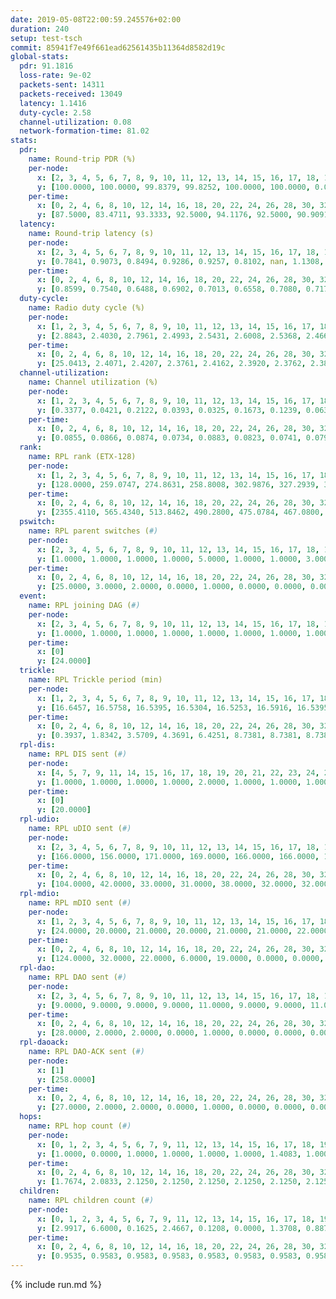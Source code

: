 ```yaml
---
date: 2019-05-08T22:00:59.245576+02:00
duration: 240
setup: test-tsch
commit: 85941f7e49f661ead62561435b11364d8582d19c
global-stats:
  pdr: 91.1816
  loss-rate: 9e-02
  packets-sent: 14311
  packets-received: 13049
  latency: 1.1416
  duty-cycle: 2.58
  channel-utilization: 0.08
  network-formation-time: 81.02
stats:
  pdr:
    name: Round-trip PDR (%)
    per-node:
      x: [2, 3, 4, 5, 6, 7, 8, 9, 10, 11, 12, 13, 14, 15, 16, 17, 18, 19, 20, 21, 22, 23, 24, 25]
      y: [100.0000, 100.0000, 99.8379, 99.8252, 100.0000, 100.0000, 0.0000, 100.0000, 0.0000, 99.8316, 99.1424, 100.0000, 99.8347, 99.6705, 99.8217, 99.1870, 99.8377, 100.0000, 100.0000, 99.3367, 99.8333, 99.6610, 99.4992, 99.5008]
    per-time:
      x: [0, 2, 4, 6, 8, 10, 12, 14, 16, 18, 20, 22, 24, 26, 28, 30, 32, 34, 36, 38, 40, 42, 44, 46, 48, 50, 52, 54, 56, 58, 60, 62, 64, 66, 68, 70, 72, 74, 76, 78, 80, 82, 84, 86, 88, 90, 92, 94, 96, 98, 100, 102, 104, 106, 108, 110, 112, 114, 116, 118, 120, 122, 124, 126, 128, 130, 132, 134, 136, 138, 140, 142, 144, 146, 148, 150, 152, 154, 156, 158, 160, 162, 164, 166, 168, 170, 172, 174, 176, 178, 180, 182, 184, 186, 188, 190, 192, 194, 196, 198, 200, 202, 204, 206, 208, 210, 212, 214, 216, 218, 220, 222, 224, 226, 228, 230, 232, 234, 236, 238]
      y: [87.5000, 83.4711, 93.3333, 92.5000, 94.1176, 92.5000, 90.9091, 92.4370, 90.0000, 89.1667, 95.0413, 87.5000, 93.3333, 86.5546, 92.5000, 90.0000, 93.3884, 88.3333, 90.0000, 91.6667, 90.0000, 91.6667, 88.2353, 92.5620, 90.0000, 91.6667, 92.5000, 91.6667, 92.5000, 93.3333, 85.8333, 90.8333, 88.3333, 91.6667, 90.0000, 90.0000, 93.3333, 92.5000, 94.1667, 93.3333, 87.5000, 88.3333, 95.8333, 93.3333, 90.0000, 95.8333, 90.8333, 93.3333, 96.6667, 92.5000, 90.0000, 93.3333, 93.3333, 93.3333, 90.8333, 91.6667, 90.0000, 91.6667, 91.6667, 94.1667, 89.1667, 91.6667, 92.5000, 87.5000, 95.0000, 90.0000, 91.6667, 86.6667, 90.0000, 91.6667, 94.1667, 87.5000, 94.1667, 90.8333, 86.6667, 85.8333, 87.5000, 90.8333, 86.6667, 92.5000, 90.0000, 97.5000, 94.1667, 92.5000, 85.8333, 94.1667, 85.8333, 90.0000, 82.5000, 93.3333, 85.8333, 89.1667, 92.5000, 90.0000, 95.0000, 90.8333, 88.3333, 95.0000, 93.3333, 93.3333, 94.1667, 92.5000, 90.8333, 95.0000, 92.5000, 89.1667, 93.3333, 93.3333, 94.1667, 92.5000, 92.5000, 93.3333, 88.3333, 94.1667, 88.3333, 89.1667, 87.5000, 94.1667, 90.0000, 96.6667]
  latency:
    name: Round-trip latency (s)
    per-node:
      x: [2, 3, 4, 5, 6, 7, 8, 9, 10, 11, 12, 13, 14, 15, 16, 17, 18, 19, 20, 21, 22, 23, 24, 25]
      y: [0.7841, 0.9073, 0.8494, 0.9286, 0.9257, 0.8102, nan, 1.1308, nan, 1.1191, 1.1200, 0.9876, 1.0954, 1.2082, 0.9768, 1.2608, 1.3169, 1.2317, 1.1374, 1.4296, 1.3676, 1.4905, 1.4559, 1.5322]
    per-time:
      x: [0, 2, 4, 6, 8, 10, 12, 14, 16, 18, 20, 22, 24, 26, 28, 30, 32, 34, 36, 38, 40, 42, 44, 46, 48, 50, 52, 54, 56, 58, 60, 62, 64, 66, 68, 70, 72, 74, 76, 78, 80, 82, 84, 86, 88, 90, 92, 94, 96, 98, 100, 102, 104, 106, 108, 110, 112, 114, 116, 118, 120, 122, 124, 126, 128, 130, 132, 134, 136, 138, 140, 142, 144, 146, 148, 150, 152, 154, 156, 158, 160, 162, 164, 166, 168, 170, 172, 174, 176, 178, 180, 182, 184, 186, 188, 190, 192, 194, 196, 198, 200, 202, 204, 206, 208, 210, 212, 214, 216, 218, 220, 222, 224, 226, 228, 230, 232, 234, 236, 238]
      y: [0.8599, 0.7540, 0.6488, 0.6902, 0.7013, 0.6558, 0.7080, 0.7173, 0.6963, 0.7222, 0.6516, 0.6319, 0.7322, 1.0264, 0.8825, 0.7902, 0.7215, 0.7330, 0.8260, 0.6613, 0.7470, 0.7749, 0.7153, 0.7365, 0.6695, 0.7171, 0.7353, 0.7376, 0.6877, 0.8120, 0.8992, 0.7323, 0.7576, 0.7446, 0.6980, 0.7859, 0.7932, 0.7677, 0.7840, 0.6705, 0.6828, 0.7588, 0.8169, 0.8045, 0.7613, 0.7150, 0.7165, 0.8064, 0.8968, 0.8295, 0.7650, 0.7608, 0.8093, 1.0086, 1.2324, 1.0103, 0.9587, 0.7864, 0.8176, 1.0323, 1.5888, 1.2688, 1.0990, 0.9507, 0.8885, 1.0766, 1.6253, 1.5393, 1.5441, 1.3711, 1.1049, 1.2478, 1.6668, 1.6655, 1.5996, 1.5657, 1.5352, 1.3523, 1.6030, 1.6532, 1.5985, 1.6260, 1.6011, 1.6262, 1.5925, 1.5537, 1.5490, 1.6082, 1.5446, 1.5685, 1.5796, 1.5379, 1.5860, 1.5083, 1.5584, 1.5848, 1.5814, 1.5791, 1.5725, 1.6160, 1.5768, 1.5492, 1.5373, 1.5514, 1.5571, 1.5632, 1.5930, 1.5569, 1.5781, 1.5243, 1.5183, 1.5219, 1.5697, 1.5921, 1.5298, 1.5247, 1.5741, 1.5737, 1.5940, 1.5697]
  duty-cycle:
    name: Radio duty cycle (%)
    per-node:
      x: [1, 2, 3, 4, 5, 6, 7, 8, 9, 10, 11, 12, 13, 14, 15, 16, 17, 18, 19, 20, 21, 22, 23, 24, 25]
      y: [2.8843, 2.4030, 2.7961, 2.4993, 2.5431, 2.6008, 2.5368, 2.4668, 2.5534, 2.4715, 2.5419, 2.4544, 2.5229, 2.5490, 2.5696, 2.7536, 2.5770, 2.5351, 2.5586, 2.6005, 2.6260, 2.5837, 2.6883, 2.5399, 2.6707]
    per-time:
      x: [0, 2, 4, 6, 8, 10, 12, 14, 16, 18, 20, 22, 24, 26, 28, 30, 32, 34, 36, 38, 40, 42, 44, 46, 48, 50, 52, 54, 56, 58, 60, 62, 64, 66, 68, 70, 72, 74, 76, 78, 80, 82, 84, 86, 88, 90, 92, 94, 96, 98, 100, 102, 104, 106, 108, 110, 112, 114, 116, 118, 120, 122, 124, 126, 128, 130, 132, 134, 136, 138, 140, 142, 144, 146, 148, 150, 152, 154, 156, 158, 160, 162, 164, 166, 168, 170, 172, 174, 176, 178, 180, 182, 184, 186, 188, 190, 192, 194, 196, 198, 200, 202, 204, 206, 208, 210, 212, 214, 216, 218, 220, 222, 224, 226, 228, 230, 232, 234, 236, 238]
      y: [25.0413, 2.4071, 2.4207, 2.3761, 2.4162, 2.3920, 2.3762, 2.3889, 2.4020, 2.3847, 2.3888, 2.3915, 2.3765, 2.4305, 2.4430, 2.4358, 2.4111, 2.4060, 2.3922, 2.4076, 2.3864, 2.3958, 2.4117, 2.3965, 2.4074, 2.3931, 2.3840, 2.4101, 2.4108, 2.3817, 2.4019, 2.4053, 2.3979, 2.3943, 2.3985, 2.3795, 2.3958, 2.3972, 2.3898, 2.3993, 2.3928, 2.3894, 2.4001, 2.4076, 2.3931, 2.3872, 2.3834, 2.3954, 2.3820, 2.3964, 2.3988, 2.3913, 2.3950, 2.4025, 2.3894, 2.3863, 2.3897, 2.4117, 2.4058, 2.3909, 2.4028, 2.4125, 2.3990, 2.4147, 2.3804, 2.3934, 2.3975, 2.3906, 2.3886, 2.3850, 2.3828, 2.3964, 2.3903, 2.3808, 2.4042, 2.3810, 2.3800, 2.3831, 2.3824, 2.3743, 2.3889, 2.3838, 2.3907, 2.3959, 2.3826, 2.3773, 2.4011, 2.3782, 2.3845, 2.3629, 2.3849, 2.3668, 2.3816, 2.3847, 2.3816, 2.3957, 2.3775, 2.3732, 2.3902, 2.3883, 2.4107, 2.3845, 2.3747, 2.3866, 2.3860, 2.3779, 2.3759, 2.3806, 2.3818, 2.3864, 2.3802, 2.3831, 2.3849, 2.3982, 2.3874, 2.3843, 2.3817, 2.3877, 2.4019, 2.3878]
  channel-utilization:
    name: Channel utilization (%)
    per-node:
      x: [1, 2, 3, 4, 5, 6, 7, 8, 9, 10, 11, 12, 13, 14, 15, 16, 17, 18, 19, 20, 21, 22, 23, 24, 25]
      y: [0.3377, 0.0421, 0.2122, 0.0393, 0.0325, 0.1673, 0.1239, 0.0632, 0.0327, 0.0761, 0.0348, 0.0496, 0.0777, 0.0313, 0.0993, 0.1758, 0.0405, 0.0655, 0.0397, 0.0631, 0.0391, 0.0547, 0.0311, 0.0307, 0.0317]
    per-time:
      x: [0, 2, 4, 6, 8, 10, 12, 14, 16, 18, 20, 22, 24, 26, 28, 30, 32, 34, 36, 38, 40, 42, 44, 46, 48, 50, 52, 54, 56, 58, 60, 62, 64, 66, 68, 70, 72, 74, 76, 78, 80, 82, 84, 86, 88, 90, 92, 94, 96, 98, 100, 102, 104, 106, 108, 110, 112, 114, 116, 118, 120, 122, 124, 126, 128, 130, 132, 134, 136, 138, 140, 142, 144, 146, 148, 150, 152, 154, 156, 158, 160, 162, 164, 166, 168, 170, 172, 174, 176, 178, 180, 182, 184, 186, 188, 190, 192, 194, 196, 198, 200, 202, 204, 206, 208, 210, 212, 214, 216, 218, 220, 222, 224, 226, 228, 230, 232, 234, 236, 238]
      y: [0.0855, 0.0866, 0.0874, 0.0734, 0.0883, 0.0823, 0.0741, 0.0790, 0.0817, 0.0778, 0.0808, 0.0802, 0.0730, 0.1108, 0.1059, 0.0983, 0.0855, 0.0846, 0.0786, 0.0849, 0.0761, 0.0814, 0.0859, 0.0773, 0.0847, 0.0790, 0.0744, 0.0883, 0.0879, 0.0750, 0.0858, 0.0847, 0.0805, 0.0798, 0.0823, 0.0725, 0.0825, 0.0817, 0.0791, 0.0824, 0.0784, 0.0756, 0.0841, 0.0863, 0.0809, 0.0781, 0.0763, 0.0815, 0.0747, 0.0811, 0.0827, 0.0787, 0.0791, 0.0837, 0.0783, 0.0786, 0.0806, 0.0885, 0.0851, 0.0791, 0.0840, 0.0865, 0.0827, 0.0899, 0.0743, 0.0793, 0.0804, 0.0765, 0.0779, 0.0761, 0.0760, 0.0830, 0.0798, 0.0771, 0.0855, 0.0735, 0.0742, 0.0746, 0.0749, 0.0725, 0.0798, 0.0778, 0.0807, 0.0824, 0.0760, 0.0723, 0.0830, 0.0721, 0.0770, 0.0657, 0.0778, 0.0689, 0.0761, 0.0757, 0.0734, 0.0803, 0.0730, 0.0711, 0.0794, 0.0778, 0.0884, 0.0758, 0.0715, 0.0762, 0.0763, 0.0733, 0.0717, 0.0755, 0.0753, 0.0772, 0.0744, 0.0733, 0.0743, 0.0809, 0.0780, 0.0757, 0.0742, 0.0773, 0.0825, 0.0772]
  rank:
    name: RPL rank (ETX-128)
    per-node:
      x: [1, 2, 3, 4, 5, 6, 7, 8, 9, 10, 11, 12, 13, 14, 15, 16, 17, 18, 19, 20, 21, 22, 23, 24, 25]
      y: [128.0000, 259.0747, 274.8631, 258.8008, 302.9876, 327.2939, 302.3029, 325.3651, 456.7490, 318.6846, 464.1281, 413.3510, 426.4490, 711.6573, 448.7218, 432.3158, 524.2661, 561.1862, 565.5951, 831.5270, 594.1029, 572.0705, 694.6560, 706.0810, 692.5447]
    per-time:
      x: [0, 2, 4, 6, 8, 10, 12, 14, 16, 18, 20, 22, 24, 26, 28, 30, 32, 34, 36, 38, 40, 42, 44, 46, 48, 50, 52, 54, 56, 58, 60, 62, 64, 66, 68, 70, 72, 74, 76, 78, 80, 82, 84, 86, 88, 90, 92, 94, 96, 98, 100, 102, 104, 106, 108, 110, 112, 114, 116, 118, 120, 122, 124, 126, 128, 130, 132, 134, 136, 138, 140, 142, 144, 146, 148, 150, 152, 154, 156, 158, 160, 162, 164, 166, 168, 170, 172, 174, 176, 178, 180, 182, 184, 186, 188, 190, 192, 194, 196, 198, 200, 202, 204, 206, 208, 210, 212, 214, 216, 218, 220, 222, 224, 226, 228, 230, 232, 234, 236, 238]
      y: [2355.4110, 565.4340, 513.8462, 490.2800, 475.0784, 467.0800, 473.0200, 460.6800, 451.7200, 448.4706, 444.8627, 450.4118, 439.0600, 476.4259, 551.6071, 551.9057, 518.0385, 499.7800, 489.8431, 486.4231, 484.1200, 477.8039, 477.6275, 469.6400, 470.1538, 454.7647, 451.2800, 453.6923, 448.3529, 439.9800, 461.5962, 449.0600, 441.4400, 437.5294, 431.7800, 427.1600, 433.4423, 429.2500, 426.9400, 432.8400, 427.4600, 429.9800, 431.6200, 434.0784, 436.5600, 431.2600, 431.5882, 431.8000, 429.1000, 432.6800, 439.6600, 442.6275, 431.4600, 431.9216, 429.0980, 436.7255, 429.8200, 430.5490, 426.5000, 425.3400, 427.6667, 442.9615, 428.6471, 441.7200, 436.4600, 424.8462, 426.0200, 434.1176, 431.7400, 434.0800, 439.5200, 445.4902, 445.9608, 439.9600, 440.3396, 432.6078, 436.9200, 441.2600, 437.9600, 434.7451, 434.0000, 433.2000, 426.6078, 427.9600, 422.4000, 421.6400, 437.4151, 432.4400, 430.0000, 426.8400, 428.4000, 431.9216, 426.0200, 423.4400, 423.5400, 425.0400, 421.8200, 420.7000, 425.7647, 428.2885, 423.7843, 421.3400, 421.2200, 420.9600, 422.3200, 420.7600, 418.2600, 419.8200, 417.9000, 423.4510, 420.1800, 423.9216, 417.3600, 419.8600, 418.8800, 415.5200, 413.3333, 418.7843, 417.6667, 427.9000]
  pswitch:
    name: RPL parent switches (#)
    per-node:
      x: [2, 3, 4, 5, 6, 7, 8, 9, 10, 11, 12, 13, 14, 15, 16, 17, 18, 19, 20, 21, 22, 23, 24, 25]
      y: [1.0000, 1.0000, 1.0000, 1.0000, 5.0000, 1.0000, 1.0000, 3.0000, 1.0000, 2.0000, 5.0000, 5.0000, 8.0000, 8.0000, 7.0000, 8.0000, 7.0000, 7.0000, 1.0000, 3.0000, 1.0000, 11.0000, 7.0000, 7.0000]
    per-time:
      x: [0, 2, 4, 6, 8, 10, 12, 14, 16, 18, 20, 22, 24, 26, 28, 30, 32, 34, 36, 38, 40, 42, 44, 46, 48, 50, 52, 54, 56, 58, 60, 62, 64, 66, 68, 70, 72, 74, 76, 78, 80, 82, 84, 86, 88, 90, 92, 94, 96, 98, 100, 102, 104, 106, 108, 110, 112, 114, 116, 118, 120, 122, 124, 126, 128, 130, 132, 134, 136, 138, 140, 142, 144, 146, 148, 150, 152, 154, 156, 158, 160, 162, 164, 166, 168, 170, 172, 174, 176, 178, 180, 182, 184, 186, 188, 190, 192, 194, 196, 198, 200, 202, 204, 206, 208, 210, 212, 214, 216, 218, 220, 222, 224, 226, 228, 230, 232, 234, 236]
      y: [25.0000, 3.0000, 2.0000, 0.0000, 1.0000, 0.0000, 0.0000, 0.0000, 0.0000, 1.0000, 1.0000, 1.0000, 0.0000, 4.0000, 6.0000, 3.0000, 2.0000, 0.0000, 1.0000, 2.0000, 0.0000, 1.0000, 1.0000, 0.0000, 2.0000, 1.0000, 0.0000, 2.0000, 1.0000, 0.0000, 2.0000, 0.0000, 0.0000, 1.0000, 0.0000, 0.0000, 2.0000, 2.0000, 0.0000, 0.0000, 0.0000, 0.0000, 0.0000, 1.0000, 0.0000, 0.0000, 1.0000, 0.0000, 0.0000, 0.0000, 0.0000, 1.0000, 0.0000, 1.0000, 1.0000, 1.0000, 0.0000, 1.0000, 0.0000, 0.0000, 1.0000, 2.0000, 1.0000, 0.0000, 0.0000, 2.0000, 0.0000, 1.0000, 0.0000, 0.0000, 0.0000, 1.0000, 1.0000, 0.0000, 3.0000, 1.0000, 0.0000, 0.0000, 0.0000, 1.0000, 0.0000, 0.0000, 1.0000, 0.0000, 0.0000, 0.0000, 3.0000, 0.0000, 0.0000, 0.0000, 0.0000, 1.0000, 0.0000, 0.0000, 0.0000, 0.0000, 0.0000, 0.0000, 1.0000, 2.0000, 1.0000, 0.0000, 0.0000, 0.0000, 0.0000, 0.0000, 0.0000, 0.0000, 0.0000, 1.0000, 0.0000, 1.0000, 0.0000, 0.0000, 0.0000, 0.0000, 1.0000, 1.0000, 1.0000]
  event:
    name: RPL joining DAG (#)
    per-node:
      x: [2, 3, 4, 5, 6, 7, 8, 9, 10, 11, 12, 13, 14, 15, 16, 17, 18, 19, 20, 21, 22, 23, 24, 25]
      y: [1.0000, 1.0000, 1.0000, 1.0000, 1.0000, 1.0000, 1.0000, 1.0000, 1.0000, 1.0000, 1.0000, 1.0000, 1.0000, 1.0000, 1.0000, 1.0000, 1.0000, 1.0000, 1.0000, 1.0000, 1.0000, 1.0000, 1.0000, 1.0000]
    per-time:
      x: [0]
      y: [24.0000]
  trickle:
    name: RPL Trickle period (min)
    per-node:
      x: [1, 2, 3, 4, 5, 6, 7, 8, 9, 10, 11, 12, 13, 14, 15, 16, 17, 18, 19, 20, 21, 22, 23, 24, 25]
      y: [16.6457, 16.5758, 16.5395, 16.5304, 16.5253, 16.5916, 16.5395, 16.5395, 16.5377, 16.5769, 16.5338, 16.4211, 16.5406, 16.5497, 16.4289, 16.4818, 16.5522, 16.4758, 16.5460, 16.5228, 16.5306, 16.5228, 16.5569, 16.5460, 16.6129]
    per-time:
      x: [0, 2, 4, 6, 8, 10, 12, 14, 16, 18, 20, 22, 24, 26, 28, 30, 32, 34, 36, 38, 40, 42, 44, 46, 48, 50, 52, 54, 56, 58, 60, 62, 64, 66, 68, 70, 72, 74, 76, 78, 80, 82, 84, 86, 88, 90, 92, 94, 96, 98, 100, 102, 104, 106, 108, 110, 112, 114, 116, 118, 120, 122, 124, 126, 128, 130, 132, 134, 136, 138, 140, 142, 144, 146, 148, 150, 152, 154, 156, 158, 160, 162, 164, 166, 168, 170, 172, 174, 176, 178, 180, 182, 184, 186, 188, 190, 192, 194, 196, 198, 200, 202, 204, 206, 208, 210, 212, 214, 216, 218, 220, 222, 224, 226, 228, 230, 232, 234, 236, 238]
      y: [0.3937, 1.8342, 3.5709, 4.3691, 6.4251, 8.7381, 8.7381, 8.7381, 9.4372, 17.4763, 17.4763, 17.4763, 17.4763, 17.4763, 17.4763, 17.4763, 17.4763, 17.4763, 17.4763, 17.4763, 17.4763, 17.4763, 17.4763, 17.4763, 17.4763, 17.4763, 17.4763, 17.4763, 17.4763, 17.4763, 17.4763, 17.4763, 17.4763, 17.4763, 17.4763, 17.4763, 17.4763, 17.4763, 17.4763, 17.4763, 17.4763, 17.4763, 17.4763, 17.4763, 17.4763, 17.4763, 17.4763, 17.4763, 17.4763, 17.4763, 17.4763, 17.4763, 17.4763, 17.4763, 17.4763, 17.4763, 17.4763, 17.4763, 17.4763, 17.4763, 17.4763, 17.4763, 17.4763, 17.4763, 17.4763, 17.4763, 17.4763, 17.4763, 17.4763, 17.4763, 17.4763, 17.4763, 17.4763, 17.4763, 17.4763, 17.4763, 17.4763, 17.4763, 17.4763, 17.4763, 17.4763, 17.4763, 17.4763, 17.4763, 17.4763, 17.4763, 17.4763, 17.4763, 17.4763, 17.4763, 17.4763, 17.4763, 17.4763, 17.4763, 17.4763, 17.4763, 17.4763, 17.4763, 17.4763, 17.4763, 17.4763, 17.4763, 17.4763, 17.4763, 17.4763, 17.4763, 17.4763, 17.4763, 17.4763, 17.4763, 17.4763, 17.4763, 17.4763, 17.4763, 17.4763, 17.4763, 17.4763, 17.4763, 17.4763, 17.4763]
  rpl-dis:
    name: RPL DIS sent (#)
    per-node:
      x: [4, 5, 7, 9, 11, 14, 15, 16, 17, 18, 19, 20, 21, 22, 23, 24, 25]
      y: [1.0000, 1.0000, 1.0000, 1.0000, 2.0000, 1.0000, 1.0000, 1.0000, 1.0000, 1.0000, 1.0000, 2.0000, 1.0000, 1.0000, 1.0000, 1.0000, 2.0000]
    per-time:
      x: [0]
      y: [20.0000]
  rpl-udio:
    name: RPL uDIO sent (#)
    per-node:
      x: [2, 3, 4, 5, 6, 7, 8, 9, 10, 11, 12, 13, 14, 15, 16, 17, 18, 19, 20, 21, 22, 23, 24, 25]
      y: [166.0000, 156.0000, 171.0000, 169.0000, 166.0000, 166.0000, 157.0000, 162.0000, 162.0000, 167.0000, 175.0000, 164.0000, 163.0000, 165.0000, 139.0000, 168.0000, 169.0000, 173.0000, 168.0000, 168.0000, 163.0000, 170.0000, 159.0000, 170.0000]
    per-time:
      x: [0, 2, 4, 6, 8, 10, 12, 14, 16, 18, 20, 22, 24, 26, 28, 30, 32, 34, 36, 38, 40, 42, 44, 46, 48, 50, 52, 54, 56, 58, 60, 62, 64, 66, 68, 70, 72, 74, 76, 78, 80, 82, 84, 86, 88, 90, 92, 94, 96, 98, 100, 102, 104, 106, 108, 110, 112, 114, 116, 118, 120, 122, 124, 126, 128, 130, 132, 134, 136, 138, 140, 142, 144, 146, 148, 150, 152, 154, 156, 158, 160, 162, 164, 166, 168, 170, 172, 174, 176, 178, 180, 182, 184, 186, 188, 190, 192, 194, 196, 198, 200, 202, 204, 206, 208, 210, 212, 214, 216, 218, 220, 222, 224, 226, 228, 230, 232, 234, 236, 238]
      y: [104.0000, 42.0000, 33.0000, 31.0000, 38.0000, 32.0000, 32.0000, 32.0000, 34.0000, 31.0000, 33.0000, 33.0000, 31.0000, 32.0000, 45.0000, 35.0000, 32.0000, 32.0000, 31.0000, 34.0000, 27.0000, 30.0000, 34.0000, 35.0000, 34.0000, 35.0000, 29.0000, 35.0000, 33.0000, 28.0000, 33.0000, 33.0000, 32.0000, 35.0000, 30.0000, 28.0000, 26.0000, 36.0000, 29.0000, 34.0000, 34.0000, 31.0000, 31.0000, 33.0000, 29.0000, 32.0000, 36.0000, 32.0000, 31.0000, 30.0000, 27.0000, 30.0000, 33.0000, 30.0000, 36.0000, 34.0000, 31.0000, 32.0000, 32.0000, 27.0000, 33.0000, 32.0000, 35.0000, 33.0000, 33.0000, 26.0000, 33.0000, 33.0000, 36.0000, 31.0000, 32.0000, 31.0000, 30.0000, 31.0000, 36.0000, 29.0000, 32.0000, 36.0000, 34.0000, 35.0000, 33.0000, 33.0000, 35.0000, 32.0000, 31.0000, 34.0000, 34.0000, 35.0000, 30.0000, 29.0000, 32.0000, 34.0000, 36.0000, 30.0000, 35.0000, 29.0000, 31.0000, 34.0000, 32.0000, 34.0000, 33.0000, 32.0000, 35.0000, 33.0000, 27.0000, 32.0000, 29.0000, 34.0000, 33.0000, 30.0000, 31.0000, 32.0000, 27.0000, 34.0000, 31.0000, 33.0000, 34.0000, 32.0000, 35.0000, 31.0000]
  rpl-mdio:
    name: RPL mDIO sent (#)
    per-node:
      x: [1, 2, 3, 4, 5, 6, 7, 8, 9, 10, 11, 12, 13, 14, 15, 16, 17, 18, 19, 20, 21, 22, 23, 24, 25]
      y: [24.0000, 20.0000, 21.0000, 20.0000, 21.0000, 21.0000, 22.0000, 23.0000, 21.0000, 20.0000, 21.0000, 22.0000, 23.0000, 21.0000, 24.0000, 23.0000, 22.0000, 24.0000, 23.0000, 21.0000, 20.0000, 21.0000, 20.0000, 21.0000, 20.0000]
    per-time:
      x: [0, 2, 4, 6, 8, 10, 12, 14, 16, 18, 20, 22, 24, 26, 28, 30, 32, 34, 36, 38, 40, 42, 44, 46, 48, 50, 52, 54, 56, 58, 60, 62, 64, 66, 68, 70, 72, 74, 76, 78, 80, 82, 84, 86, 88, 90, 92, 94, 96, 98, 100, 102, 104, 106, 108, 110, 112, 114, 116, 118, 120, 122, 124, 126, 128, 130, 132, 134, 136, 138, 140, 142, 144, 146, 148, 150, 152, 154, 156, 158, 160, 162, 164, 166, 168, 170, 172, 174, 176, 178, 180, 182, 184, 186, 188, 190, 192, 194, 196, 198, 200, 202, 204, 206, 208, 210, 212, 214, 216, 218, 220, 222, 224, 226, 228, 230, 232, 234, 236, 238]
      y: [124.0000, 32.0000, 22.0000, 6.0000, 19.0000, 0.0000, 0.0000, 14.0000, 11.0000, 0.0000, 0.0000, 0.0000, 0.0000, 3.0000, 3.0000, 7.0000, 8.0000, 4.0000, 0.0000, 0.0000, 0.0000, 0.0000, 8.0000, 8.0000, 3.0000, 5.0000, 1.0000, 0.0000, 0.0000, 0.0000, 0.0000, 5.0000, 7.0000, 7.0000, 5.0000, 1.0000, 0.0000, 0.0000, 0.0000, 4.0000, 3.0000, 9.0000, 4.0000, 5.0000, 0.0000, 0.0000, 0.0000, 0.0000, 4.0000, 7.0000, 3.0000, 6.0000, 5.0000, 0.0000, 0.0000, 0.0000, 0.0000, 2.0000, 7.0000, 4.0000, 6.0000, 6.0000, 0.0000, 0.0000, 0.0000, 2.0000, 6.0000, 7.0000, 5.0000, 4.0000, 1.0000, 0.0000, 0.0000, 0.0000, 1.0000, 5.0000, 5.0000, 8.0000, 6.0000, 0.0000, 0.0000, 0.0000, 0.0000, 3.0000, 7.0000, 5.0000, 5.0000, 5.0000, 0.0000, 0.0000, 0.0000, 0.0000, 2.0000, 7.0000, 7.0000, 7.0000, 2.0000, 0.0000, 0.0000, 0.0000, 2.0000, 6.0000, 5.0000, 5.0000, 6.0000, 1.0000, 0.0000, 0.0000, 0.0000, 3.0000, 4.0000, 8.0000, 5.0000, 5.0000, 0.0000, 0.0000, 0.0000, 0.0000, 7.0000, 4.0000]
  rpl-dao:
    name: RPL DAO sent (#)
    per-node:
      x: [2, 3, 4, 5, 6, 7, 8, 9, 10, 11, 12, 13, 14, 15, 16, 17, 18, 19, 20, 21, 22, 23, 24, 25]
      y: [9.0000, 9.0000, 9.0000, 9.0000, 11.0000, 9.0000, 9.0000, 11.0000, 9.0000, 11.0000, 11.0000, 11.0000, 13.0000, 15.0000, 12.0000, 11.0000, 13.0000, 12.0000, 10.0000, 10.0000, 9.0000, 17.0000, 11.0000, 11.0000]
    per-time:
      x: [0, 2, 4, 6, 8, 10, 12, 14, 16, 18, 20, 22, 24, 26, 28, 30, 32, 34, 36, 38, 40, 42, 44, 46, 48, 50, 52, 54, 56, 58, 60, 62, 64, 66, 68, 70, 72, 74, 76, 78, 80, 82, 84, 86, 88, 90, 92, 94, 96, 98, 100, 102, 104, 106, 108, 110, 112, 114, 116, 118, 120, 122, 124, 126, 128, 130, 132, 134, 136, 138, 140, 142, 144, 146, 148, 150, 152, 154, 156, 158, 160, 162, 164, 166, 168, 170, 172, 174, 176, 178, 180, 182, 184, 186, 188, 190, 192, 194, 196, 198, 200, 202, 204, 206, 208, 210, 212, 214, 216, 218, 220, 222, 224, 226, 228, 230, 232, 234, 236, 238, 240]
      y: [28.0000, 2.0000, 2.0000, 0.0000, 1.0000, 0.0000, 0.0000, 0.0000, 0.0000, 1.0000, 1.0000, 1.0000, 0.0000, 5.0000, 18.0000, 4.0000, 2.0000, 0.0000, 1.0000, 2.0000, 0.0000, 1.0000, 1.0000, 0.0000, 3.0000, 1.0000, 1.0000, 2.0000, 11.0000, 2.0000, 4.0000, 0.0000, 0.0000, 3.0000, 0.0000, 0.0000, 2.0000, 2.0000, 1.0000, 1.0000, 0.0000, 1.0000, 7.0000, 6.0000, 1.0000, 1.0000, 1.0000, 2.0000, 0.0000, 0.0000, 2.0000, 2.0000, 1.0000, 1.0000, 2.0000, 1.0000, 4.0000, 10.0000, 0.0000, 1.0000, 2.0000, 3.0000, 1.0000, 0.0000, 0.0000, 4.0000, 0.0000, 3.0000, 0.0000, 0.0000, 1.0000, 11.0000, 2.0000, 0.0000, 4.0000, 2.0000, 1.0000, 1.0000, 0.0000, 2.0000, 0.0000, 1.0000, 2.0000, 0.0000, 0.0000, 11.0000, 6.0000, 0.0000, 1.0000, 2.0000, 1.0000, 2.0000, 0.0000, 0.0000, 1.0000, 1.0000, 1.0000, 0.0000, 1.0000, 10.0000, 7.0000, 0.0000, 1.0000, 1.0000, 1.0000, 2.0000, 0.0000, 0.0000, 1.0000, 1.0000, 1.0000, 1.0000, 1.0000, 6.0000, 9.0000, 0.0000, 1.0000, 3.0000, 2.0000, 1.0000, 0.0000]
  rpl-daoack:
    name: RPL DAO-ACK sent (#)
    per-node:
      x: [1]
      y: [258.0000]
    per-time:
      x: [0, 2, 4, 6, 8, 10, 12, 14, 16, 18, 20, 22, 24, 26, 28, 30, 32, 34, 36, 38, 40, 42, 44, 46, 48, 50, 52, 54, 56, 58, 60, 62, 64, 66, 68, 70, 72, 74, 76, 78, 80, 82, 84, 86, 88, 90, 92, 94, 96, 98, 100, 102, 104, 106, 108, 110, 112, 114, 116, 118, 120, 122, 124, 126, 128, 130, 132, 134, 136, 138, 140, 142, 144, 146, 148, 150, 152, 154, 156, 158, 160, 162, 164, 166, 168, 170, 172, 174, 176, 178, 180, 182, 184, 186, 188, 190, 192, 194, 196, 198, 200, 202, 204, 206, 208, 210, 212, 214, 216, 218, 220, 222, 224, 226, 228, 230, 232, 234, 236, 238]
      y: [27.0000, 2.0000, 2.0000, 0.0000, 1.0000, 0.0000, 0.0000, 0.0000, 0.0000, 1.0000, 1.0000, 1.0000, 0.0000, 4.0000, 18.0000, 4.0000, 2.0000, 0.0000, 1.0000, 2.0000, 0.0000, 1.0000, 1.0000, 0.0000, 3.0000, 1.0000, 1.0000, 2.0000, 11.0000, 2.0000, 4.0000, 0.0000, 0.0000, 3.0000, 0.0000, 0.0000, 2.0000, 2.0000, 1.0000, 1.0000, 0.0000, 1.0000, 7.0000, 6.0000, 1.0000, 1.0000, 1.0000, 2.0000, 0.0000, 0.0000, 2.0000, 2.0000, 1.0000, 1.0000, 2.0000, 1.0000, 4.0000, 10.0000, 0.0000, 1.0000, 2.0000, 3.0000, 1.0000, 0.0000, 0.0000, 4.0000, 0.0000, 3.0000, 0.0000, 0.0000, 1.0000, 11.0000, 2.0000, 0.0000, 4.0000, 2.0000, 1.0000, 1.0000, 0.0000, 2.0000, 0.0000, 1.0000, 2.0000, 0.0000, 0.0000, 10.0000, 6.0000, 0.0000, 1.0000, 2.0000, 1.0000, 2.0000, 0.0000, 0.0000, 1.0000, 1.0000, 1.0000, 0.0000, 1.0000, 10.0000, 7.0000, 0.0000, 1.0000, 1.0000, 1.0000, 2.0000, 0.0000, 0.0000, 1.0000, 1.0000, 1.0000, 1.0000, 1.0000, 6.0000, 9.0000, 0.0000, 1.0000, 2.0000, 2.0000, 1.0000]
  hops:
    name: RPL hop count (#)
    per-node:
      x: [0, 1, 2, 3, 4, 5, 6, 7, 9, 11, 12, 13, 14, 15, 16, 17, 18, 19, 20, 21, 22, 23, 24, 25]
      y: [1.0000, 0.0000, 1.0000, 1.0000, 1.0000, 1.0000, 1.4083, 1.0000, 2.0000, 2.0000, 2.0208, 2.0250, 2.0000, 2.1000, 2.0083, 2.3000, 3.0125, 3.0250, 3.0084, 3.1339, 3.0083, 4.0126, 4.0000, 4.0000]
    per-time:
      x: [0, 2, 4, 6, 8, 10, 12, 14, 16, 18, 20, 22, 24, 26, 28, 30, 32, 34, 36, 38, 40, 42, 44, 46, 48, 50, 52, 54, 56, 58, 60, 62, 64, 66, 68, 70, 72, 74, 76, 78, 80, 82, 84, 86, 88, 90, 92, 94, 96, 98, 100, 102, 104, 106, 108, 110, 112, 114, 116, 118, 120, 122, 124, 126, 128, 130, 132, 134, 136, 138, 140, 142, 144, 146, 148, 150, 152, 154, 156, 158, 160, 162, 164, 166, 168, 170, 172, 174, 176, 178, 180, 182, 184, 186, 188, 190, 192, 194, 196, 198, 200, 202, 204, 206, 208, 210, 212, 214, 216, 218, 220, 222, 224, 226, 228, 230, 232, 234, 236, 238]
      y: [1.7674, 2.0833, 2.1250, 2.1250, 2.1250, 2.1250, 2.1250, 2.1250, 2.1250, 2.1458, 2.1667, 2.1667, 2.1667, 2.3750, 2.5208, 2.3750, 2.3333, 2.2500, 2.2500, 2.2083, 2.2083, 2.2083, 2.2083, 2.2083, 2.1875, 2.1667, 2.1667, 2.1667, 2.1667, 2.1667, 2.1667, 2.1667, 2.1667, 2.1667, 2.1667, 2.1667, 2.1250, 2.1250, 2.1250, 2.1250, 2.1250, 2.1250, 2.1250, 2.1250, 2.1250, 2.1250, 2.1250, 2.1250, 2.1250, 2.1250, 2.1250, 2.1250, 2.1250, 2.1250, 2.1250, 2.1458, 2.1667, 2.1667, 2.1667, 2.1667, 2.1667, 2.1667, 2.1458, 2.1250, 2.1250, 2.1250, 2.1250, 2.1250, 2.0833, 2.0833, 2.0833, 2.0833, 2.0833, 2.0833, 2.0833, 2.0833, 2.0833, 2.0833, 2.0833, 2.0833, 2.0833, 2.0833, 2.0833, 2.0833, 2.0833, 2.0833, 2.0833, 2.0833, 2.0833, 2.0833, 2.0833, 2.0833, 2.0833, 2.0833, 2.0833, 2.0833, 2.0833, 2.0833, 2.0833, 2.0833, 2.0833, 2.0833, 2.0833, 2.0833, 2.0833, 2.0833, 2.0833, 2.0833, 2.0833, 2.0833, 2.0833, 2.0833, 2.0833, 2.0833, 2.0833, 2.0833, 2.0833, 2.0833, 2.0833, 2.0833]
  children:
    name: RPL children count (#)
    per-node:
      x: [0, 1, 2, 3, 4, 5, 6, 7, 9, 11, 12, 13, 14, 15, 16, 17, 18, 19, 20, 21, 22, 23, 24, 25]
      y: [2.9917, 6.6000, 0.1625, 2.4667, 0.1208, 0.0000, 1.3708, 0.8875, 0.0000, 0.0000, 0.2875, 0.7458, 0.0000, 1.4333, 2.7208, 0.0750, 1.0000, 0.1875, 1.0795, 0.2176, 0.6375, 0.0000, 0.0000, 0.0000]
    per-time:
      x: [0, 2, 4, 6, 8, 10, 12, 14, 16, 18, 20, 22, 24, 26, 28, 30, 32, 34, 36, 38, 40, 42, 44, 46, 48, 50, 52, 54, 56, 58, 60, 62, 64, 66, 68, 70, 72, 74, 76, 78, 80, 82, 84, 86, 88, 90, 92, 94, 96, 98, 100, 102, 104, 106, 108, 110, 112, 114, 116, 118, 120, 122, 124, 126, 128, 130, 132, 134, 136, 138, 140, 142, 144, 146, 148, 150, 152, 154, 156, 158, 160, 162, 164, 166, 168, 170, 172, 174, 176, 178, 180, 182, 184, 186, 188, 190, 192, 194, 196, 198, 200, 202, 204, 206, 208, 210, 212, 214, 216, 218, 220, 222, 224, 226, 228, 230, 232, 234, 236, 238]
      y: [0.9535, 0.9583, 0.9583, 0.9583, 0.9583, 0.9583, 0.9583, 0.9583, 0.9583, 0.9583, 0.9583, 0.9583, 0.9583, 0.9583, 0.9583, 0.9583, 0.9583, 0.9583, 0.9583, 0.9583, 0.9583, 0.9583, 0.9583, 0.9583, 0.9583, 0.9583, 0.9583, 0.9583, 0.9583, 0.9583, 0.9583, 0.9583, 0.9583, 0.9583, 0.9583, 0.9583, 0.9583, 0.9583, 0.9583, 0.9583, 0.9583, 0.9583, 0.9583, 0.9583, 0.9583, 0.9583, 0.9583, 0.9583, 0.9583, 0.9583, 0.9583, 0.9583, 0.9583, 0.9583, 0.9583, 0.9583, 0.9583, 0.9583, 0.9583, 0.9583, 0.9583, 0.9583, 0.9583, 0.9583, 0.9583, 0.9583, 0.9583, 0.9583, 0.9583, 0.9583, 0.9583, 0.9583, 0.9583, 0.9583, 0.9583, 0.9583, 0.9583, 0.9583, 0.9583, 0.9583, 0.9583, 0.9583, 0.9583, 0.9583, 0.9583, 0.9583, 0.9583, 0.9583, 0.9583, 0.9583, 0.9583, 0.9583, 0.9583, 0.9583, 0.9583, 0.9583, 0.9583, 0.9583, 0.9583, 0.9583, 0.9583, 0.9583, 0.9583, 0.9583, 0.9583, 0.9583, 0.9583, 0.9583, 0.9583, 0.9583, 0.9583, 0.9583, 0.9583, 0.9583, 0.9583, 0.9583, 0.9583, 0.9583, 0.9583, 0.9583]
---
```


{% include run.md %}
